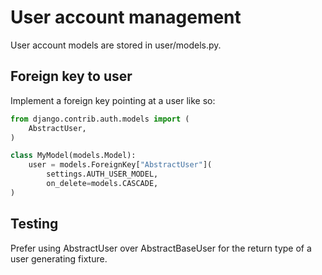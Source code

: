 # User account management

User account models are stored in user/models.py.

## Foreign key to user

Implement a foreign key pointing at a user like so:

```python
from django.contrib.auth.models import (
    AbstractUser,
)

class MyModel(models.Model):
    user = models.ForeignKey["AbstractUser"](
        settings.AUTH_USER_MODEL,
        on_delete=models.CASCADE,
)
```

## Testing

Prefer using AbstractUser over AbstractBaseUser for the return type of a user
generating fixture.
